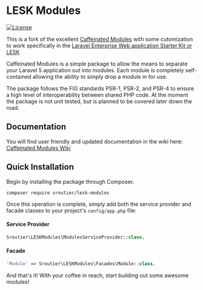 LESK Modules
===================
[![License](https://img.shields.io/badge/licence-GPLv3-brightgreen.svg)](https://tldrlegal.com/license/gnu-general-public-license-v3-(gpl-3))

This is a fork of the excellent [Caffeinated Modules](https://github.com/caffeinated/modules) with some cutomization to work specifically in the [Laravel Enterprise Web application Starter Kit or LESK](https://github.com/sroutier/laravel-5.1-enterprise-starter-kit)

Caffeinated Modules is a simple package to allow the means to separate your Laravel 5 application out into modules. Each module is completely self-contained allowing the ability to simply drop a module in for use.

The package follows the FIG standards PSR-1, PSR-2, and PSR-4 to ensure a high level of interoperability between shared PHP code. At the moment the package is not unit tested, but is planned to be covered later down the road.

Documentation
-------------
You will find user friendly and updated documentation in the wiki here: [Caffeinated Modules Wiki](https://github.com/caffeinated/modules/wiki)

Quick Installation
------------------
Begin by installing the package through Composer.

```
composer require sroutier/lesk-modules
```

Once this operation is complete, simply add both the service provider and facade classes to your project's `config/app.php` file:

#### Service Provider

```php
Sroutier\LESKModules\ModulesServiceProvider::class,
```

#### Facade

```php
'Module' => Sroutier\LESKModules\Facades\Module::class,
```

And that's it! With your coffee in reach, start building out some awesome modules!
